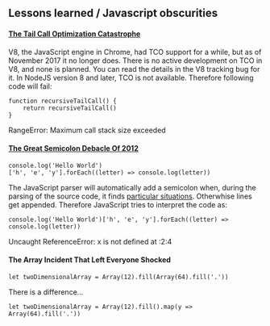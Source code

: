 ## Lessons learned / Javascript obscurities

#### [The Tail Call Optimization Catastrophe](https://bugs.chromium.org/p/v8/issues/detail?id=4698)

V8, the JavaScript engine in Chrome, had TCO support for a while, but as of November 2017 it no longer does. There is no active development on TCO in V8, and none is planned. You can read the details in the V8 tracking bug for it.
In NodeJS version 8 and later, TCO is not available. Therefore following code will fail:

    function recursiveTailCall() {
        return recursiveTailCall()
    }
  
RangeError: Maximum call stack size exceeded

#### [The Great Semicolon Debacle Of 2012](https://github.com/twbs/bootstrap/issues/3057)

    console.log('Hello World')
    ['h', 'e', 'y'].forEach((letter) => console.log(letter))
  
The JavaScript parser will automatically add a semicolon when, during the parsing of the source code, it finds [particular situations](https://flaviocopes.com/javascript-automatic-semicolon-insertion/). Otherwhise lines get appended. Therefore JavaScript tries to interpret the code as:

    console.log('Hello World')['h', 'e', 'y'].forEach((letter) => console.log(letter))
    
Uncaught ReferenceError: x is not defined at <anonymous>:2:4

#### The Array Incident That Left Everyone Shocked

    let twoDimensionalArray = Array(12).fill(Array(64).fill('.'))	
    
There is a difference... 

    let twoDimensionalArray = Array(12).fill().map(y => Array(64).fill('.'))
    

  
